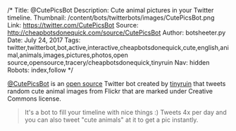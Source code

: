 /*
Title: @CutePicsBot
Description: Cute animal pictures in your Twitter timeline.
Thumbnail: /content/bots/twitterbots/images/CutePicsBot.png
Link: https://twitter.com/CutePicsBot
Source: http://cheapbotsdonequick.com/source/CutePicsBot
Author: botsheeter.py
Date: July 24, 2017
Tags: twitter,twitterbot,bot,active,interactive,cheapbotsdonequick,cute,english,animal,animals,images,pictures,photos,open source,opensource,tracery/cheapbotsdonequick,tinyruin
Nav: hidden
Robots: index,follow
*/

[@CutePicsBot](https://twitter.com/CutePicsBot) is an [open source](http://cheapbotsdonequick.com/source/CutePicsBot) Twitter bot created by [tinyruin](https://twitter.com/tinyruin) that tweets random cute animal images from Flickr that are marked under Creative Commons license.

> It's a bot to fill your timeline with nice things :) Tweets 4x per day and you can also tweet "cute animals" at it to get a pic instantly.
